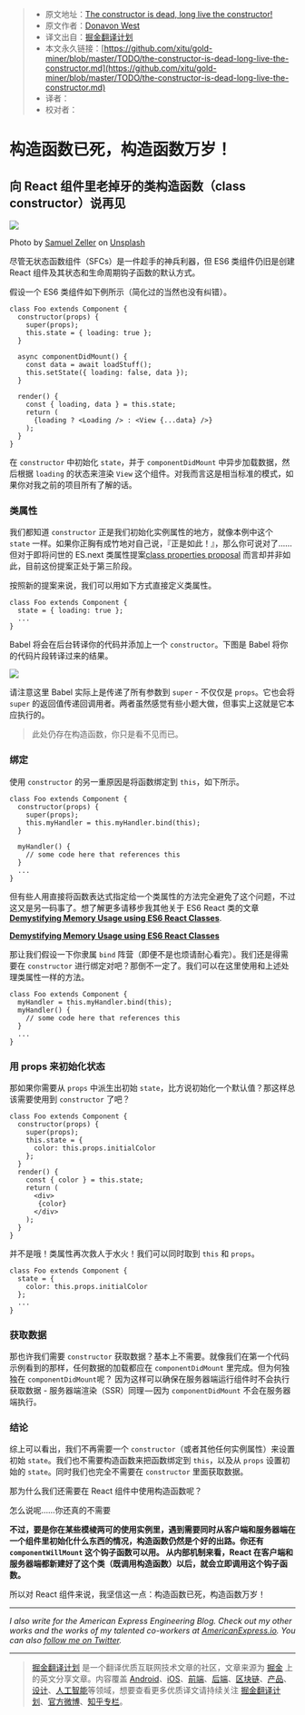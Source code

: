 > * 原文地址：[The constructor is dead, long live the constructor!](https://hackernoon.com/the-constructor-is-dead-long-live-the-constructor-c10871bea599)
> * 原文作者：[Donavon West](https://hackernoon.com/@donavon?source=post_header_lockup)
> * 译文出自：[掘金翻译计划](https://github.com/xitu/gold-miner)
> * 本文永久链接：[https://github.com/xitu/gold-miner/blob/master/TODO/the-constructor-is-dead-long-live-the-constructor.md](https://github.com/xitu/gold-miner/blob/master/TODO/the-constructor-is-dead-long-live-the-constructor.md)
> * 译者：
> * 校对者：

# 构造函数已死，构造函数万岁！


## 向 React 组件里老掉牙的类构造函数（class constructor）说再见


![](https://cdn-images-1.medium.com/max/2000/1*RKQ1VZhf-b7We4YN78xWlA.jpeg)

Photo by [Samuel Zeller](https://unsplash.com/photos/VLioQ2c-VwE?utm_source=unsplash&utm_medium=referral&utm_content=creditCopyText) on [Unsplash](https://unsplash.com/?utm_source=unsplash&utm_medium=referral&utm_content=creditCopyText)

尽管无状态函数组件（SFCs）是一件趁手的神兵利器，但 ES6 类组件仍旧是创建 React 组件及其状态和生命周期钩子函数的默认方式。


假设一个 ES6 类组件如下例所示（简化过的当然也没有纠错）。


```
class Foo extends Component {
  constructor(props) {
    super(props); 
    this.state = { loading: true };
  }
```

```
  async componentDidMount() {
    const data = await loadStuff();
    this.setState({ loading: false, data });
  }
```

```
  render() {
    const { loading, data } = this.state;
    return (
      {loading ? <Loading /> : <View {...data} />}
    );
  }
}
```

在 `constructor` 中初始化 `state`，并于 `componentDidMount` 中异步加载数据，然后根据 `loading` 的状态来渲染 `View` 这个组件。对我而言这是相当标准的模式，如果你对我之前的项目所有了解的话。


### 类属性


我们都知道 `constructor` 正是我们初始化实例属性的地方，就像本例中这个 `state` 一样。如果你正胸有成竹地对自己说，『正是如此！』，那么你可说对了……但对于即将问世的 ES.next 类属性提案[class properties proposal](https://github.com/tc39/proposal-class-fields) 而言却并非如此，目前这份提案正处于第三阶段。


按照新的提案来说，我们可以用如下方式直接定义类属性。


```
class Foo extends Component {
  state = { loading: true };
  ...
}
```

Babel 将会在后台转译你的代码并添加上一个 `constructor`。下图是 Babel 将你的代码片段转译过来的结果。


![](https://cdn-images-1.medium.com/max/800/1*IK4vl_NlOIdCDlFYyizEeQ.png)

请注意这里 Babel 实际上是传递了所有参数到 `super` - 不仅仅是 `props`。它也会将 `super` 的返回值传递回调用者。两者虽然感觉有些小题大做，但事实上这就是它本应执行的。


> 此处仍存在构造函数，你只是看不见而已。


### 绑定


使用 `constructor` 的另一重原因是将函数绑定到 `this`，如下所示。


```
class Foo extends Component {
  constructor(props) {
    super(props); 
    this.myHandler = this.myHandler.bind(this);
  }
```

```
  myHandler() {
    // some code here that references this
  }
  ...
}
```

但有些人用直接将函数表达式指定给一个类属性的方法完全避免了这个问题，不过这又是另一码事了。想了解更多请移步我其他关于 ES6 React 类的文章 [**Demystifying Memory Usage using ES6 React Classes**](https://medium.com/@donavon/demystifying-memory-usage-using-es6-react-classes-d9d904bc4557 "https://medium.com/@donavon/demystifying-memory-usage-using-es6-react-classes-d9d904bc4557").



[**Demystifying Memory Usage using ES6 React Classes**](https://medium.com/@donavon/demystifying-memory-usage-using-es6-react-classes-d9d904bc4557)

那让我们假设一下你隶属 `bind` 阵营（即便不是也烦请耐心看完）。我们还是得需要在 `constructor` 进行绑定对吧？那倒不一定了。我们可以在这里使用和上述处理类属性一样的方法。


```
class Foo extends Component {
  myHandler = this.myHandler.bind(this);
  myHandler() {
    // some code here that references this
  }
  ...
}
```

### 用 props 来初始化状态


那如果你需要从 `props` 中派生出初始 `state`，比方说初始化一个默认值？那这样总该需要使用到 `constructor` 了吧？


```
class Foo extends Component {
  constructor(props) {
    super(props); 
    this.state = {
      color: this.props.initialColor
    };
  }
  render() {
    const { color } = this.state;
    return (
      <div>
       {color}
      </div>
    );
  }
}
```

并不是哦！类属性再次救人于水火！我们可以同时取到 `this` 和 `props`。


```
class Foo extends Component {
  state = {
    color: this.props.initialColor
  };
  ...
}
```

### 获取数据


那也许我们需要 `constructor` 获取数据？基本上不需要。就像我们在第一个代码示例看到的那样，任何数据的加载都应在 `componentDidMount` 里完成。但为何独独在 `componentDidMount`呢？ 因为这样可以确保在服务器端运行组件时不会执行获取数据 - 服务器端渲染（SSR）同理 — 因为 `componentDidMount` 不会在服务器端执行。

### 结论

综上可以看出，我们不再需要一个 `constructor`（或者其他任何实例属性）来设置初始 `state`。我们也不需要构造函数来把函数绑定到  `this`，以及从 `props` 设置初始的 `state`。同时我们也完全不需要在 `constructor` 里面获取数据。


那为什么我们还需要在 React 组件中使用构造函数呢？

怎么说呢……你还真的不需要

__不过，要是你在某些模棱两可的使用实例里，遇到需要同时从客户端和服务器端在一个组件里初始化什么东西的情况，构造函数仍然是个好的出路。你还有 `componentWillMount` 这个钩子函数可以用。 从内部机制来看，React 在客户端和服务器端都新建好了这个类（既调用构造函数）以后，就会立即调用这个钩子函数。__


所以对 React 组件来说，我坚信这一点：构造函数已死，构造函数万岁！

* * *

_I also write for the American Express Engineering Blog. Check out my other works and the works of my talented co-workers at_ [_AmericanExpress.io_](http://americanexpress.io/)_. You can also_ [_follow me on Twitter_](https://twitter.com/donavon)_._


---

> [掘金翻译计划](https://github.com/xitu/gold-miner) 是一个翻译优质互联网技术文章的社区，文章来源为 [掘金](https://juejin.im) 上的英文分享文章。内容覆盖 [Android](https://github.com/xitu/gold-miner#android)、[iOS](https://github.com/xitu/gold-miner#ios)、[前端](https://github.com/xitu/gold-miner#前端)、[后端](https://github.com/xitu/gold-miner#后端)、[区块链](https://github.com/xitu/gold-miner#区块链)、[产品](https://github.com/xitu/gold-miner#产品)、[设计](https://github.com/xitu/gold-miner#设计)、[人工智能](https://github.com/xitu/gold-miner#人工智能)等领域，想要查看更多优质译文请持续关注 [掘金翻译计划](https://github.com/xitu/gold-miner)、[官方微博](http://weibo.com/juejinfanyi)、[知乎专栏](https://zhuanlan.zhihu.com/juejinfanyi)。
